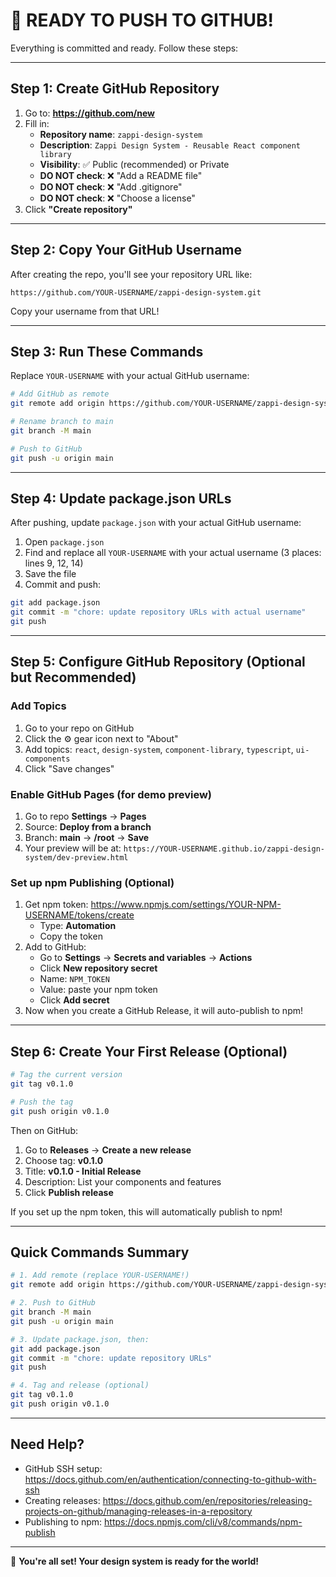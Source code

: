 # 🚀 READY TO PUSH TO GITHUB!

Everything is committed and ready. Follow these steps:

---

## Step 1: Create GitHub Repository

1. Go to: **https://github.com/new**
2. Fill in:
   - **Repository name**: `zappi-design-system`
   - **Description**: `Zappi Design System - Reusable React component library`
   - **Visibility**: ✅ Public (recommended) or Private
   - **DO NOT check**: ❌ "Add a README file"
   - **DO NOT check**: ❌ "Add .gitignore"
   - **DO NOT check**: ❌ "Choose a license"
3. Click **"Create repository"**

---

## Step 2: Copy Your GitHub Username

After creating the repo, you'll see your repository URL like:
```
https://github.com/YOUR-USERNAME/zappi-design-system.git
```

Copy your username from that URL!

---

## Step 3: Run These Commands

Replace `YOUR-USERNAME` with your actual GitHub username:

```bash
# Add GitHub as remote
git remote add origin https://github.com/YOUR-USERNAME/zappi-design-system.git

# Rename branch to main
git branch -M main

# Push to GitHub
git push -u origin main
```

---

## Step 4: Update package.json URLs

After pushing, update `package.json` with your actual GitHub username:

1. Open `package.json`
2. Find and replace all `YOUR-USERNAME` with your actual username (3 places: lines 9, 12, 14)
3. Save the file
4. Commit and push:

```bash
git add package.json
git commit -m "chore: update repository URLs with actual username"
git push
```

---

## Step 5: Configure GitHub Repository (Optional but Recommended)

### Add Topics
1. Go to your repo on GitHub
2. Click the ⚙️ gear icon next to "About"
3. Add topics: `react`, `design-system`, `component-library`, `typescript`, `ui-components`
4. Click "Save changes"

### Enable GitHub Pages (for demo preview)
1. Go to repo **Settings** → **Pages**
2. Source: **Deploy from a branch**
3. Branch: **main** → **/root** → **Save**
4. Your preview will be at: `https://YOUR-USERNAME.github.io/zappi-design-system/dev-preview.html`

### Set up npm Publishing (Optional)
1. Get npm token: https://www.npmjs.com/settings/YOUR-NPM-USERNAME/tokens/create
   - Type: **Automation**
   - Copy the token
2. Add to GitHub:
   - Go to **Settings** → **Secrets and variables** → **Actions**
   - Click **New repository secret**
   - Name: `NPM_TOKEN`
   - Value: paste your npm token
   - Click **Add secret**
3. Now when you create a GitHub Release, it will auto-publish to npm!

---

## Step 6: Create Your First Release (Optional)

```bash
# Tag the current version
git tag v0.1.0

# Push the tag
git push origin v0.1.0
```

Then on GitHub:
1. Go to **Releases** → **Create a new release**
2. Choose tag: **v0.1.0**
3. Title: **v0.1.0 - Initial Release**
4. Description: List your components and features
5. Click **Publish release**

If you set up the npm token, this will automatically publish to npm!

---

## Quick Commands Summary

```bash
# 1. Add remote (replace YOUR-USERNAME!)
git remote add origin https://github.com/YOUR-USERNAME/zappi-design-system.git

# 2. Push to GitHub
git branch -M main
git push -u origin main

# 3. Update package.json, then:
git add package.json
git commit -m "chore: update repository URLs"
git push

# 4. Tag and release (optional)
git tag v0.1.0
git push origin v0.1.0
```

---

## Need Help?

- GitHub SSH setup: https://docs.github.com/en/authentication/connecting-to-github-with-ssh
- Creating releases: https://docs.github.com/en/repositories/releasing-projects-on-github/managing-releases-in-a-repository
- Publishing to npm: https://docs.npmjs.com/cli/v8/commands/npm-publish

---

🎉 **You're all set! Your design system is ready for the world!**

